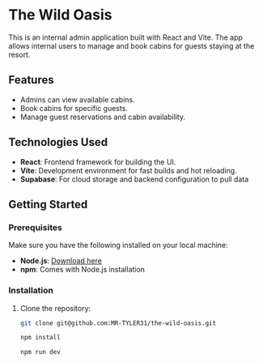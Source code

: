# The Wild Oasis

This is an internal admin application built with React and Vite. The app allows internal users to manage and book cabins for guests staying at the resort.

## Features

- Admins can view available cabins.
- Book cabins for specific guests.
- Manage guest reservations and cabin availability.

## Technologies Used

- **React**: Frontend framework for building the UI.
- **Vite**: Development environment for fast builds and hot reloading.
- **Supabase**: For cloud storage and backend configuration to pull data

## Getting Started

### Prerequisites

Make sure you have the following installed on your local machine:

- **Node.js**: [Download here](https://nodejs.org/)
- **npm**: Comes with Node.js installation

### Installation

1. Clone the repository:

   ```bash
   git clone git@github.com:MR-TYLER31/the-wild-oasis.git

   npm install

   npm run dev
   ```
